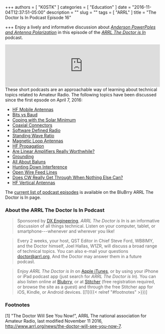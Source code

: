 +++
authors = [ "K0STK" ]
categories = [ "Education" ]
date = "2016-11-04T12:37:51-05:00"
description = ""
slug = ""
tags = [ "ARRL" ]
title = "The Doctor Is In Podcast Episode 16"

+++
Enjoy a lively and informative discussion about
[*Anderson PowerPoles and Antenna Polarization*](https://www.blubrry.com/arrl_the_doctor_is_in/17966281/anderson-powerpoles-and-antenna-polarization/)
in this episode of the
[*ARRL The Doctor is In*](http://www.arrl.org/doctor/) podcast.

<iframe
src="http://player.blubrry.com?media_url=http%3A%2F%2Fmedia.blubrry.com%2Farrl_the_doctor_is_in%2Fcontent.blubrry.com%2Farrl_the_doctor_is_in%2FNov_3_-_PowerPoles_and_Polarization_with_DX_Eng_Spot.mp3"
scrolling="no" width="100%" height="138px" frameborder="0"></iframe>
<!--more-->
These short podcasts are an approachable way of learning about technical topics related to Amateur Radio. The following topics have been discussed 
since the first epsode on April 7, 2016:

* [HF Mobile Antennas](https://www.blubrry.com/arrl_the_doctor_is_in/16707017/hf-mobile-antennas/)
* [Bits vs Baud](https://www.blubrry.com/arrl_the_doctor_is_in/16483938/bits-vs-baud/)
* [Coping with the Solar Minimum](https://www.blubrry.com/arrl_the_doctor_is_in/16482224/coping-with-the-solar-minimum/)
* [Coaxial Connectors](https://www.blubrry.com/arrl_the_doctor_is_in/15720728/coaxial-connectors/)
* [Software Defined Radio](https://www.blubrry.com/arrl_the_doctor_is_in/15406622/software-defined-radio/)
* [Standing Wave Ratio](https://www.blubrry.com/arrl_the_doctor_is_in/15406621/standing-wave-ratio/)
* [Magnetic Loop Antennas](https://www.blubrry.com/arrl_the_doctor_is_in/14382199/magnetic-loop-antennas/)
* [HF Propagation](https://www.blubrry.com/arrl_the_doctor_is_in/14382198/hf-propagation/)
* [Are Linear Amplifiers Really Worthwhile?](https://www.blubrry.com/arrl_the_doctor_is_in/14170336/are-linear-amplifiers-really-worthwhile/)
* [Grounding](https://www.blubrry.com/arrl_the_doctor_is_in/13372207/grounding/)
* [All About Baluns](https://www.blubrry.com/arrl_the_doctor_is_in/13267824/all-about-baluns/)
* [Hunting Down Interference](https://www.blubrry.com/arrl_the_doctor_is_in/12536115/may-19-hunting-down-interference/)
* [Open Wire Feed Lines](https://www.blubrry.com/arrl_the_doctor_is_in/12534196/may-5-open-wire-feed-lines/)
* [Does CW Really Get Through When Nothing Else Can?](https://www.blubrry.com/arrl_the_doctor_is_in/12534195/april-21-does-cw-really-get-through-when-nothing-else-can/)
* [HF Vertical Antennas](https://www.blubrry.com/arrl_the_doctor_is_in/12528867/april-7-hf-vertical-antennas/)

The [current list of podcast episodes](https://www.blubrry.com/arrl_the_doctor_is_in/) is available on the BluBrry ARRL The Doctor is In page.

### About the ARRL The Doctor Is In Podcast

>Sponsored by [DX Engineering](http://www.dxengineering.com/),
*ARRL The Doctor is In* is an informative discussion of all things
technical. Listen on your computer, tablet, or smartphone---whenever and
wherever you like!

>Every 2 weeks, your host, QST Editor in Chief Steve Ford, WB8IMY, and the
Doctor himself, Joel Hallas, W1ZR, will discuss a broad range of technical
topics. You can also e-mail your questions
[doctor@arrl.org](mailto:doctor@arrl.org),
And the Doctor may answer them in a future podcast.

>Enjoy
*ARRL The Doctor is In* on
[Apple iTunes](https://itunes.apple.com/us/podcast/arrl-the-doctor-is-in/id1096749595?mt=2()),
or by using your iPhone or iPad podcast app (just search for
*ARRL The Doctor is In*). You can also listen online at
[Blubrry](https://www.blubrry.com/arrl_the_doctor_is_in/),
or at
[Stitcher](https://www.stitcher.com/)
(free registration required, or browse the site as a guest) and through
the free Stitcher app for iOS, Kindle, or Android devices.
[[1]({{< relref "#footnotes" >}})]

### Footnotes

[1] "The Doctor Will See You Now!",
ARRL The national association for Amateur Radio, last modified November 11 2016,
http://www.arrl.org/news/the-doctor-will-see-you-now-7.
